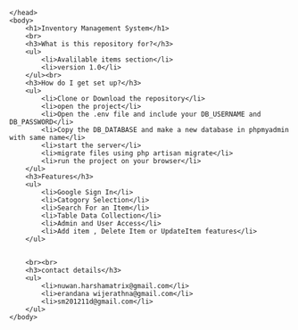 <html>
    <head>
        
    </head>
    <body>
        <h1>Inventory Management System</h1>
        <br>
        <h3>What is this repository for?</h3>
        <ul>
            <li>Avalilable items section</li>
            <li>version 1.0</li>
        </ul><br>
        <h3>How do I get set up?</h3>
        <ul>
            <li>Clone or Download the repository</li>
            <li>open the project</li>
            <li>Open the .env file and include your DB_USERNAME and DB_PASSWORD</li>
            <li>Copy the DB_DATABASE and make a new database in phpmyadmin with same name</li>
            <li>start the server</li>
            <li>migrate files using php artisan migrate</li>
            <li>run the project on your browser</li>
        </ul>
        <h3>Features</h3>
        <ul>
            <li>Google Sign In</li>
            <li>Catogory Selection</li>
            <li>Search For an Item</li>
            <li>Table Data Collection</li>
            <li>Admin and User Access</li>
            <li>Add item , Delete Item or UpdateItem features</li>
        </ul>
        
       
        <br><br>
        <h3>contact details</h3>
        <ul>
            <li>nuwan.harshamatrix@gmail.com</li>
            <li>erandana wijerathna@gmail.com</li>
            <li>sm201211d@gmail.com</li>
        </ul>
    </body>
</html>

